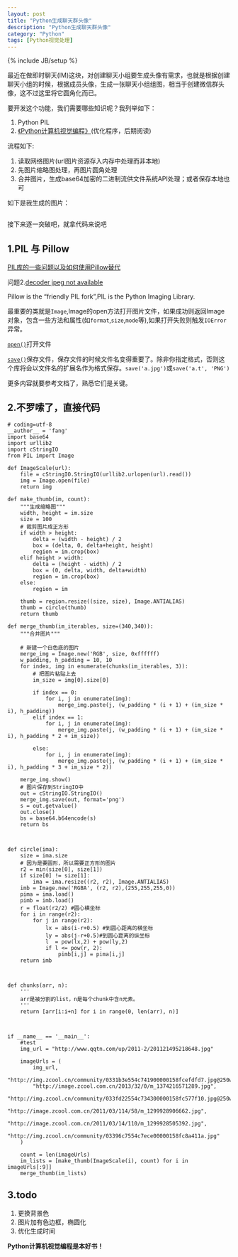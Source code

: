 ```yaml
---
layout: post
title: "Python生成聊天群头像"
description: "Python生成聊天群头像"
category: "Python"
tags: [Python视觉处理]
---
```

{% include JB/setup %}

<p>最近在做即时聊天(IM)这块，对创建聊天小组要生成头像有需求，也就是根据创建聊天小组的时候，根据成员头像，生成一张聊天小组组图，相当于创建微信群头像，这不过这里将它圆角化而已。</p>

<p>要开发这个功能，我们需要哪些知识呢？我列举如下：</p>

<ol>
<li>Python PIL</li>
<li><a href="http://book.douban.com/subject/25906843/">《Python计算机视觉编程》</a>(优化程序，后期阅读)</li>
</ol>

<p>流程如下:</p>

<ol>
<li>读取网络图片(url图片资源存入内存中处理而非本地)</li>
<li>先图片缩略图处理，再图片圆角处理</li>
<li>合并图片，生成base64加密的二进制流供文件系统API处理；或者保存本地也可</li>
</ol>

<p>如下是我生成的图片：</p>

<p><img src="http://beginman.qiniudn.com/genAvatar.jpg" alt="" /></p>

<p>接下来逐一突破吧，就拿代码来说吧</p>

<!--more-->

<h2>1&#46;PIL 与 Pillow</h2>

<p><a href="http://www.douban.com/group/topic/37715851/">PIL库的一些问题以及如何使用Pillow替代</a></p>

<p>问题2.<a href="http://stackoverflow.com/questions/18504835/pil-decoder-jpeg-not-available-on-ubuntu-x64">decoder jpeg not available</a></p>

<p>Pillow is the “friendly PIL fork”,PIL is the Python Imaging Library.</p>

<p>最重要的类就是<code>Image</code>,Image的open方法打开图片文件，如果成功则返回Image对象，包含一些方法和属性(如<code>format</code>,<code>size</code>,<code>mode</code>等),如果打开失败则触发<code>IOError</code>异常。</p>

<p><a href="http://pillow.readthedocs.org/reference/Image.html#PIL.Image.open"><code>open()</code></a>打开文件</p>

<p><a href="http://pillow.readthedocs.org/reference/Image.html#PIL.Image.Image.save"><code>save()</code></a>保存文件，保存文件的时候文件名变得重要了。除非你指定格式，否则这个库将会以文件名的扩展名作为格式保存。<code>save('a.jpg')</code>或<code>save('a.t', 'PNG')</code></p>

<p>更多内容就要参考文档了，熟悉它们是关键。</p>

<h2>2&#46;不罗嗦了，直接代码</h2>

<pre><code># coding=utf-8
__author__ = 'fang'
import base64
import urllib2
import cStringIO
from PIL import Image

def ImageScale(url):
    file = cStringIO.StringIO(urllib2.urlopen(url).read())
    img = Image.open(file)
    return img

def make_thumb(im, count):
    """生成缩略图"""
    width, height = im.size
    size = 100
    # 裁剪图片成正方形
    if width &gt; height:
        delta = (width - height) / 2
        box = (delta, 0, delta+height, height)
        region = im.crop(box)
    elif height &gt; width:
        delta = (height - width) / 2
        box = (0, delta, width, delta+width)
        region = im.crop(box)
    else:
        region = im

    thumb = region.resize((size, size), Image.ANTIALIAS)
    thumb = circle(thumb)
    return thumb

def merge_thumb(im_iterables, size=(340,340)):
    """合并图片"""

    # 新建一个白色底的图片
    merge_img = Image.new('RGB', size, 0xffffff)
    w_padding, h_padding = 10, 10
    for index, img in enumerate(chunks(im_iterables, 3)):
        # 把图片粘贴上去
        im_size = img[0].size[0]

        if index == 0:
            for i, j in enumerate(img):
                merge_img.paste(j, (w_padding * (i + 1) + (im_size * i), h_padding))
        elif index == 1:
            for i, j in enumerate(img):
                merge_img.paste(j, (w_padding * (i + 1) + (im_size * i), h_padding * 2 + im_size))

        else:
            for i, j in enumerate(img):
                merge_img.paste(j, (w_padding * (i + 1) + (im_size * i), h_padding * 3 + im_size * 2))

    merge_img.show()
    # 图片保存到StringIO中
    out = cStringIO.StringIO()
    merge_img.save(out, format='png')
    s = out.getvalue()
    out.close()
    bs = base64.b64encode(s)
    return bs



def circle(ima):
    size = ima.size
    # 因为是要圆形，所以需要正方形的图片
    r2 = min(size[0], size[1])
    if size[0] != size[1]:
        ima = ima.resize((r2, r2), Image.ANTIALIAS)
    imb = Image.new('RGBA', (r2, r2),(255,255,255,0))
    pima = ima.load()
    pimb = imb.load()
    r = float(r2/2) #圆心横坐标
    for i in range(r2):
        for j in range(r2):
            lx = abs(i-r+0.5) #到圆心距离的横坐标
            ly = abs(j-r+0.5)#到圆心距离的纵坐标
            l  = pow(lx,2) + pow(ly,2)
            if l &lt;= pow(r, 2):
                pimb[i,j] = pima[i,j]
    return imb



def chunks(arr, n):
    '''
    arr是被分割的list，n是每个chunk中含n元素。
    '''
    return [arr[i:i+n] for i in range(0, len(arr), n)]



if __name__ == '__main__':
    #test
    img_url = "http://www.qqtn.com/up/2011-2/201121495218648.jpg"

    imageUrls = (
        img_url,
        "http://img.zcool.cn/community/0331b3e554c741900000158fcefdfd7.jpg@250w_188h_1c_1e",
        "http://image.zcool.com.cn/2013/32/0/m_1374216571289.jpg",
        "http://img.zcool.cn/community/033fd22554c734300000158fc577f10.jpg@250w_188h_1c_1e",
        "http://image.zcool.com.cn/2011/03/114/58/m_1299928906662.jpg",
        "http://image.zcool.com.cn/2011/03/14/110/m_1299928505392.jpg",
        "http://img.zcool.cn/community/03396c7554c7ece00000158fc8a411a.jpg"
    )

    count = len(imageUrls)
    im_lists = [make_thumb(ImageScale(i), count) for i in imageUrls[:9]]
    merge_thumb(im_lists)
</code></pre>

<h2>3&#46;todo</h2>

<ol>
<li>更换背景色</li>
<li>图片加有色边框，椭圆化</li>
<li>优化生成时间</li>
</ol>

<p><strong>Python计算机视觉编程是本好书！</strong></p>
